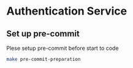 # Authentication Service

## Set up pre-commit

Plese setup pre-commit before start to code

```bash
make pre-commit-preparation
```

